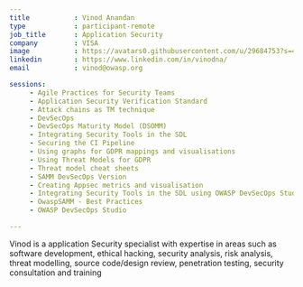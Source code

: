 ```yaml
---
title           : Vinod Anandan
type            : participant-remote
job_title       : Application Security
company         : VISA
image           : https://avatars0.githubusercontent.com/u/29684753?s=460&v=4
linkedin        : https://www.linkedin.com/in/vinodna/
email           : vinod@owasp.org

sessions:
     - Agile Practices for Security Teams
     - Application Security Verification Standard
     - Attack chains as TM technique
     - DevSecOps
     - DevSecOps Maturity Model (DSOMM)
     - Integrating Security Tools in the SDL
     - Securing the CI Pipeline
     - Using graphs for GDPR mappings and visualisations
     - Using Threat Models for GDPR
     - Threat model cheat sheets
     - SAMM DevSecOps Version
     - Creating Appsec metrics and visualisation
     - Integrating Security Tools in the SDL using OWASP DevSecOps Studio
     - OwaspSAMM - Best Practices
     - OWASP DevSecOps Studio

---
```


<!-- put more details about participant here -->

Vinod is a application Security specialist with expertise in areas such as software development, ethical hacking, security analysis, risk analysis, threat modelling, source code/design review, penetration testing, security consultation and​ ​training

